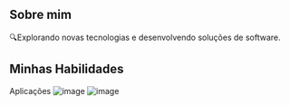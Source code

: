 ## Sobre mim

🔍Explorando novas tecnologias e desenvolvendo soluções de software.

## Minhas Habilidades
Aplicações
![image](https://github.com/oalifiralph/oalifiralph/assets/133459291/a2214b25-35d8-4a33-8b46-f3c2636905db) ![image](https://github.com/oalifiralph/oalifiralph/assets/133459291/5233a4f3-a568-44fa-b071-fd0dad62e8cc)


